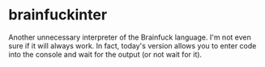 # brainfuckinter
Another unnecessary interpreter of the Brainfuck language. I'm not even sure if it will always work. In fact, today's version allows you to enter code into the console and wait for the output (or not wait for it).
